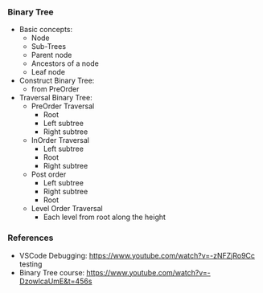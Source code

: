 ### Binary Tree

- Basic concepts:
  - Node
  - Sub-Trees
  - Parent node
  - Ancestors of a node
  - Leaf node
- Construct Binary Tree:
  - from PreOrder
- Traversal Binary Tree:
  - PreOrder Traversal
    - Root
    - Left subtree
    - Right subtree
  - InOrder Traversal
    - Left subtree
    - Root
    - Right subtree
  - Post order
    - Left subtree
    - Right subtree
    - Root
  - Level Order Traversal
    - Each level from root along the height

### References

- VSCode Debugging: https://www.youtube.com/watch?v=-zNFZjRo9Cc testing
- Binary Tree course: https://www.youtube.com/watch?v=-DzowlcaUmE&t=456s
